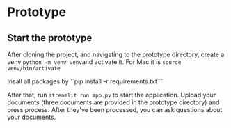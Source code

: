 

# Prototype
## Start the prototype

After cloning the project, and navigating to the prototype directory, create a venv
```python -m venv venv```and activate it. For Mac it is ```source venv/bin/activate```

Insall all packages by ``pip install -r requirements.txt```

After that, run ```streamlit run app.py``` to start the application. 
Upload your documents (three documents are provided in the prototype directory) and press process. After they've been processed, you can ask questions about your documents. 
